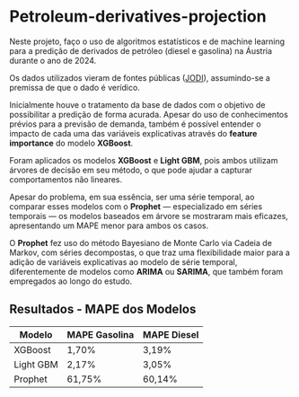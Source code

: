 # Petroleum-derivatives-projection

Neste projeto, faço o uso de algoritmos estatísticos e de machine learning para a predição de derivados de petróleo (diesel e gasolina) na Áustria durante o ano de 2024.

Os dados utilizados vieram de fontes públicas ([JODI](https://www.jodidata.org/)), assumindo-se a premissa de que o dado é verídico.

Inicialmente houve o tratamento da base de dados com o objetivo de possibilitar a predição de forma acurada. Apesar do uso de conhecimentos prévios para a previsão de demanda, também é possível entender o impacto de cada uma das variáveis explicativas através do **feature importance** do modelo **XGBoost**.

Foram aplicados os modelos **XGBoost** e **Light GBM**, pois ambos utilizam árvores de decisão em seu método, o que pode ajudar a capturar comportamentos não lineares.

Apesar do problema, em sua essência, ser uma série temporal, ao comparar esses modelos com o **Prophet** — especializado em séries temporais — os modelos baseados em árvore se mostraram mais eficazes, apresentando um MAPE menor para ambos os casos.

O **Prophet** fez uso do método Bayesiano de Monte Carlo via Cadeia de Markov, com séries decompostas, o que traz uma flexibilidade maior para a adição de variáveis explicativas ao modelo de série temporal, diferentemente de modelos como **ARIMA** ou **SARIMA**, que também foram empregados ao longo do estudo.

## Resultados - MAPE dos Modelos

| Modelo           | MAPE Gasolina | MAPE Diesel |
|------------------|---------------|-------------|
| XGBoost          | 1,70%          | 3,19%       |
| Light GBM        | 2,17%          | 3,05%       |
| Prophet          | 61,75%         | 60,14%      |
